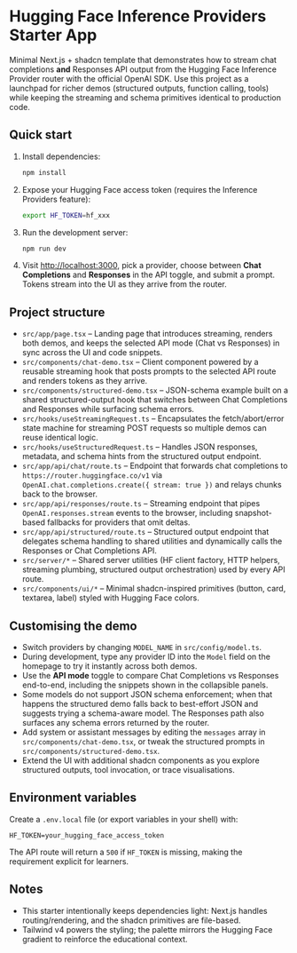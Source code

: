 # Hugging Face Inference Providers Starter App

Minimal Next.js + shadcn template that demonstrates how to stream chat completions **and** Responses API output from the Hugging Face Inference Provider router with the official OpenAI SDK. Use this project as a launchpad for richer demos (structured outputs, function calling, tools) while keeping the streaming and schema primitives identical to production code.

## Quick start

1. Install dependencies:
   ```bash
   npm install
   ```
2. Expose your Hugging Face access token (requires the Inference Providers feature):
   ```bash
   export HF_TOKEN=hf_xxx
   ```
3. Run the development server:
   ```bash
   npm run dev
   ```
4. Visit [http://localhost:3000](http://localhost:3000), pick a provider, choose between **Chat Completions** and **Responses** in the API toggle, and submit a prompt. Tokens stream into the UI as they arrive from the router.

## Project structure

- `src/app/page.tsx` – Landing page that introduces streaming, renders both demos, and keeps the selected API mode (Chat vs Responses) in sync across the UI and code snippets.
- `src/components/chat-demo.tsx` – Client component powered by a reusable streaming hook that posts prompts to the selected API route and renders tokens as they arrive.
- `src/components/structured-demo.tsx` – JSON-schema example built on a shared structured-output hook that switches between Chat Completions and Responses while surfacing schema errors.
- `src/hooks/useStreamingRequest.ts` – Encapsulates the fetch/abort/error state machine for streaming POST requests so multiple demos can reuse identical logic.
- `src/hooks/useStructuredRequest.ts` – Handles JSON responses, metadata, and schema hints from the structured output endpoint.
- `src/app/api/chat/route.ts` – Endpoint that forwards chat completions to `https://router.huggingface.co/v1` via `OpenAI.chat.completions.create({ stream: true })` and relays chunks back to the browser.
- `src/app/api/responses/route.ts` – Streaming endpoint that pipes `OpenAI.responses.stream` events to the browser, including snapshot-based fallbacks for providers that omit deltas.
- `src/app/api/structured/route.ts` – Structured output endpoint that delegates schema handling to shared utilities and dynamically calls the Responses or Chat Completions API.
- `src/server/*` – Shared server utilities (HF client factory, HTTP helpers, streaming plumbing, structured output orchestration) used by every API route.
- `src/components/ui/*` – Minimal shadcn-inspired primitives (button, card, textarea, label) styled with Hugging Face colors.

## Customising the demo

- Switch providers by changing `MODEL_NAME` in `src/config/model.ts`.
- During development, type any provider ID into the `Model` field on the homepage to try it instantly across both demos.
- Use the **API mode** toggle to compare Chat Completions vs Responses end-to-end, including the snippets shown in the collapsible panels.
- Some models do not support JSON schema enforcement; when that happens the structured demo falls back to best-effort JSON and suggests trying a schema-aware model. The Responses path also surfaces any schema errors returned by the router.
- Add system or assistant messages by editing the `messages` array in `src/components/chat-demo.tsx`, or tweak the structured prompts in `src/components/structured-demo.tsx`.
- Extend the UI with additional shadcn components as you explore structured outputs, tool invocation, or trace visualisations.

## Environment variables

Create a `.env.local` file (or export variables in your shell) with:

```
HF_TOKEN=your_hugging_face_access_token
```

The API route will return a `500` if `HF_TOKEN` is missing, making the requirement explicit for learners.

## Notes

- This starter intentionally keeps dependencies light: Next.js handles routing/rendering, and the shadcn primitives are file-based.
- Tailwind v4 powers the styling; the palette mirrors the Hugging Face gradient to reinforce the educational context.
